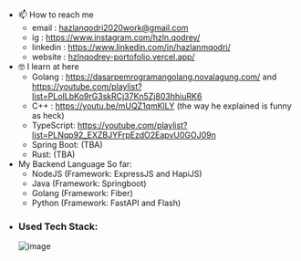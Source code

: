 - 📫 How to reach me 
    + email     : hazlanqodri2020work@gmail.com
    + ig        : https://www.instagram.com/hzln.qodrey/
    + linkedin  : https://www.linkedin.com/in/hazlanmqodri/
    + website   : [hzlnqodrey-portofolio.vercel.app/](https://hzlnqodrey-portofolio.vercel.app/)
- 🤓 I learn at here
    + Golang    : https://dasarpemrogramangolang.novalagung.com/ and https://youtube.com/playlist?list=PLoILbKo9rG3skRCj37Kn5Zj803hhiuRK6
    + C++       : https://youtu.be/mUQZ1qmKlLY      (the way he explained is funny as heck)
    + TypeScript: https://youtube.com/playlist?list=PLNqp92_EXZBJYFrpEzdO2EapvU0GOJ09n
    + Spring Boot: (TBA)
    + Rust: (TBA)
- My Backend Language So far:
    + NodeJS (Framework: ExpressJS and HapiJS)
    + Java (Framework: Springboot)
    + Golang (Framework: Fiber)
    + Python (Framework: FastAPI and Flash)
- ### Used Tech Stack:
     ![image](https://user-images.githubusercontent.com/57006944/196051354-5f3af7b5-43e7-41f9-8890-92d810a2ade1.png)
<!---
hzlnqodrey/hzlnqodrey is a ✨ special ✨ repository because its `README.md` (this file) appears on your GitHub profile.
You can click the Preview link to take a look at your changes.
--->
